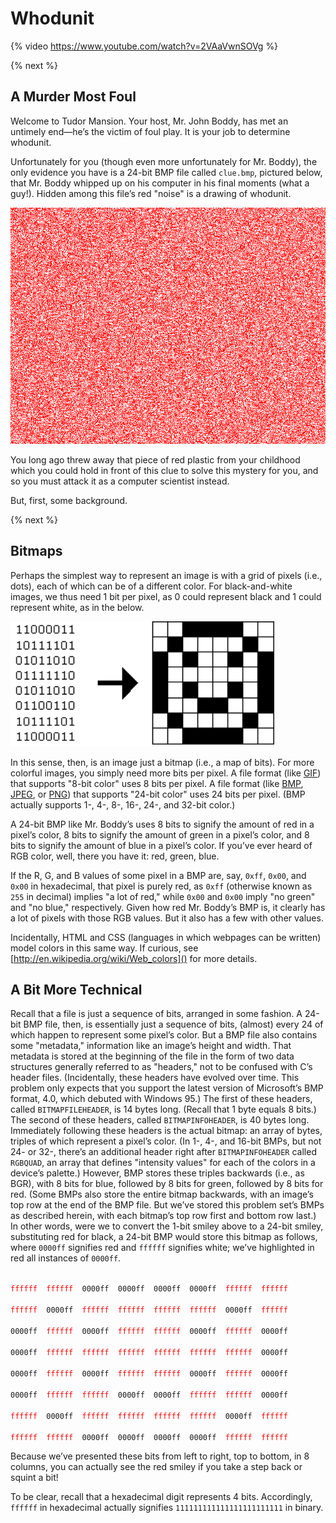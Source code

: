 # Whodunit

{% video https://www.youtube.com/watch?v=2VAaVwnSOVg %}

{% next %}

## A Murder Most Foul

Welcome to Tudor Mansion. Your host, Mr. John Boddy, has met an untimely end—he’s the victim of foul play. It is your job to determine whodunit.

Unfortunately for you (though even more unfortunately for Mr. Boddy), the only evidence you have is a 24-bit BMP file called `clue.bmp`, pictured below, that Mr. Boddy whipped up on his computer in his final moments (what a guy!). Hidden among this file’s red "noise" is a drawing of whodunit.

![the final clue](clue.bmp)

You long ago threw away that piece of red plastic from your childhood which you could hold in front of this clue to solve this mystery for you, and so you must attack it as a computer scientist instead.

But, first, some background.

{% next %}

## Bitmaps

Perhaps the simplest way to represent an image is with a grid of pixels (i.e., dots), each of which can be of a different color. For black-and-white images, we thus need 1 bit per pixel, as 0 could represent black and 1 could represent white, as in the below.

![a simple bitmap](bitmap.png)

In this sense, then, is an image just a bitmap (i.e., a map of bits). For more colorful images, you simply need more bits per pixel. A file format (like [GIF](https://en.wikipedia.org/wiki/GIF)) that supports "8-bit color" uses 8 bits per pixel. A file format (like [BMP](https://en.wikipedia.org/wiki/BMP_file_format), [JPEG](https://en.wikipedia.org/wiki/JPEG), or [PNG](https://en.wikipedia.org/wiki/Portable_Network_Graphics)) that supports "24-bit color" uses 24 bits per pixel. (BMP actually supports 1-, 4-, 8-, 16-, 24-, and 32-bit color.)

A 24-bit BMP like Mr. Boddy’s uses 8 bits to signify the amount of red in a pixel’s color, 8 bits to signify the amount of green in a pixel’s color, and 8 bits to signify the amount of blue in a pixel’s color. If you’ve ever heard of RGB color, well, there you have it: red, green, blue.

If the R, G, and B values of some pixel in a BMP are, say, `0xff`, `0x00`, and `0x00` in hexadecimal, that pixel is purely red, as `0xff` (otherwise known as `255` in decimal) implies "a lot of red," while `0x00` and `0x00` imply "no green" and "no blue," respectively. Given how red Mr. Boddy’s BMP is, it clearly has a lot of pixels with those RGB values. But it also has a few with other values.

Incidentally, HTML and CSS (languages in which webpages can be written) model colors in this same way. If curious, see [http://en.wikipedia.org/wiki/Web_colors]() for more details.

## A Bit More Technical

Recall that a file is just a sequence of bits, arranged in some fashion. A 24-bit BMP file, then, is essentially just a sequence of bits, (almost) every 24 of which happen to represent some pixel’s color. But a BMP file also contains some "metadata," information like an image’s height and width. That metadata is stored at the beginning of the file in the form of two data structures generally referred to as "headers," not to be confused with C’s header files. (Incidentally, these headers have evolved over time. This problem only expects that you support the latest version of Microsoft’s BMP format, 4.0, which debuted with Windows 95.) The first of these headers, called `BITMAPFILEHEADER`, is 14 bytes long. (Recall that 1 byte equals 8 bits.) The second of these headers, called `BITMAPINFOHEADER`, is 40 bytes long. Immediately following these headers is the actual bitmap: an array of bytes, triples of which represent a pixel’s color. (In 1-, 4-, and 16-bit BMPs, but not 24- or 32-, there’s an additional header right after `BITMAPINFOHEADER` called `RGBQUAD`, an array that defines "intensity values" for each of the colors in a device’s palette.) However, BMP stores these triples backwards (i.e., as BGR), with 8 bits for blue, followed by 8 bits for green, followed by 8 bits for red. (Some BMPs also store the entire bitmap backwards, with an image’s top row at the end of the BMP file. But we’ve stored this problem set’s BMPs as described herein, with each bitmap’s top row first and bottom row last.) In other words, were we to convert the 1-bit smiley above to a 24-bit smiley, substituting red for black, a 24-bit BMP would store this bitmap as follows, where `0000ff` signifies red and `ffffff` signifies white; we’ve highlighted in red all instances of `0000ff`.

<code>
<span style="color:red">ffffff</span>  <span style="color:red">ffffff</span>  0000ff  0000ff  0000ff  0000ff  <span style="color:red">ffffff</span>  <span style="color:red">ffffff</span><br/>
<span style="color:red">ffffff</span>  0000ff  <span style="color:red">ffffff</span>  <span style="color:red">ffffff</span>  <span style="color:red">ffffff</span>  <span style="color:red">ffffff</span>  0000ff  <span style="color:red">ffffff</span><br/>
0000ff  <span style="color:red">ffffff</span>  0000ff  <span style="color:red">ffffff</span>  <span style="color:red">ffffff</span>  0000ff  <span style="color:red">ffffff</span>  0000ff<br/>
0000ff  <span style="color:red">ffffff</span>  <span style="color:red">ffffff</span>  <span style="color:red">ffffff</span>  <span style="color:red">ffffff</span>  <span style="color:red">ffffff</span>  <span style="color:red">ffffff</span>  0000ff<br/>
0000ff  <span style="color:red">ffffff</span>  0000ff  <span style="color:red">ffffff</span>  <span style="color:red">ffffff</span>  0000ff  <span style="color:red">ffffff</span>  0000ff<br/>
0000ff  <span style="color:red">ffffff</span>  <span style="color:red">ffffff</span>  0000ff  0000ff  <span style="color:red">ffffff</span>  <span style="color:red">ffffff</span>  0000ff<br/>
<span style="color:red">ffffff</span>  0000ff  <span style="color:red">ffffff</span>  <span style="color:red">ffffff</span>  <span style="color:red">ffffff</span>  <span style="color:red">ffffff</span>  0000ff  <span style="color:red">ffffff</span><br/>
<span style="color:red">ffffff</span>  <span style="color:red">ffffff</span>  0000ff  0000ff  0000ff  0000ff  <span style="color:red">ffffff</span>  <span style="color:red">ffffff</span>
</code>

Because we’ve presented these bits from left to right, top to bottom, in 8 columns, you can actually see the red smiley if you take a step back or squint a bit!

To be clear, recall that a hexadecimal digit represents 4 bits. Accordingly, `ffffff` in hexadecimal actually signifies `111111111111111111111111` in binary.
